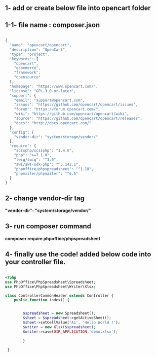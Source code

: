 ## 1- add or create below file into opencart folder


## 1-1- file name : composer.json


```javascript

{
  "name": "opencart/opencart",
  "description": "OpenCart",
  "type": "project",
  "keywords": [
    "opencart",
    "ecommerce",
    "framework",
    "opensource"
  ],
  "homepage": "https://www.opencart.com/",
  "license": "GPL-3.0-or-later",
  "support": {
    "email": "support@opencart.com",
    "issues": "https://github.com/opencart/opencart/issues",
    "forum": "https://forum.opencart.com/",
    "wiki": "https://github.com/opencart/opencart/wiki",
    "source": "https://github.com/opencart/opencart/releases",
    "docs": "http://docs.opencart.com/"
  },
  "config": {
    "vendor-dir": "system/storage/vendor/"
  },
  "require": {
    "scssphp/scssphp": "1.4.0",
    "php": ">=7.1.0",
    "twig/twig": "^3.0",
    "aws/aws-sdk-php": "^3.142.1",
    "phpoffice/phpspreadsheet": "^1.18",
    "phpmailer/phpmailer": "^6.5"
  }
}

```




## 2- change vendor-dir tag 

#### "vendor-dir": "system/storage/vendor/"


## 3- run composer command 

####  composer require phpoffice/phpspreadsheet


## 4- finally use the code!  added below code into your controller file.

```php

<?php
use PhpOffice\PhpSpreadsheet\Spreadsheet;
use PhpOffice\PhpSpreadsheet\Writer\Xlsx;

class ControllerCommonHeader extends Controller {
	public function index() {


        $spreadsheet = new Spreadsheet();
        $sheet = $spreadsheet->getActiveSheet();
        $sheet->setCellValue('A1', 'Hello World !');
        $writer = new Xlsx($spreadsheet);
        $writer->save(DIR_APPLICATION.'demo.xlsx');
        
        }
        
 }

```
